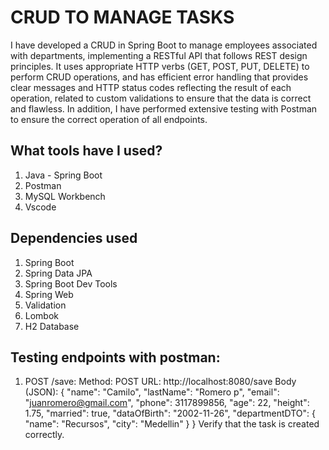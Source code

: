 # CRUD TO MANAGE TASKS

I have developed a CRUD in Spring Boot to manage employees associated with departments, implementing a RESTful API that follows REST design principles. It uses appropriate HTTP verbs (GET, POST, PUT, DELETE) to perform CRUD operations, and has efficient error handling that provides clear messages and HTTP status codes reflecting the result of each operation, related to custom validations to ensure that the data is correct and flawless. In addition, I have performed extensive testing with Postman to ensure the correct operation of all endpoints.

## What tools have I used?
1. Java - Spring Boot
2. Postman
3. MySQL Workbench
4. Vscode
## Dependencies used
1. Spring Boot
2. Spring Data JPA
3. Spring Boot Dev Tools
4. Spring Web
5. Validation
6. Lombok
7. H2 Database

## Testing endpoints with postman:
1. POST /save:
Method: POST
URL: http://localhost:8080/save
Body (JSON):
{
"name":  "Camilo",
"lastName":  "Romero p",
"email":  "juanromero@gmail.com",
"phone":  3117899856,
"age":  22,
"height":  1.75,
"married":  true,
"dataOfBirth":  "2002-11-26",
"departmentDTO":  {
"name":  "Recursos",
"city":  "Medellin"
}
}
Verify that the task is created correctly.
